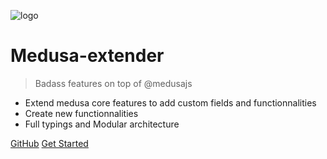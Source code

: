 <!-- _coverpage.md -->

![logo](https://github.com/adrien2p/medusa-extender/blob/assets/assets/logo.png?raw=true)

# Medusa-extender

> Badass features on top of @medusajs

- Extend medusa core features to add custom fields and functionnalities
- Create new functionnalities
- Full typings and Modular architecture

[GitHub](https://github.com/adrien2p/medusa-extender)
[Get Started](#getting-started-rocket)